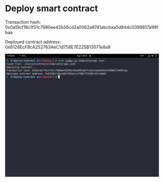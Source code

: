 # Deploy smart contract

Transaction hash: 0x0a19cf16c1f51c7980ee42b56cd2a0062a9741abcbaa5d944c0399817a99fbaa

Deployed contract address: 0x6128EcF8cA252763AeC1d758E7E225B13071e8a9

![terminal output](./deploy.png)
